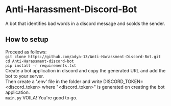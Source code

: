 # Anti-Harassment-Discord-Bot

A bot that identifies bad words in a discord message and scolds the sender.

## How to setup
Proceed as follows:  
`git clone https://github.com/adya-13/Anti-Harassment-Discord-Bot.git`  
`cd Anti-Harassment-discord-bot`  
`pip install -r requirements.txt`  
Create a bot application in discord and copy the generated URL and add the bot to your server.  
Then create a '.env' file in the folder and write DISCORD_TOKEN=<discord_token> where "<discord_token>" is generated on creating the bot application.  
`main.py`
 VOILA! You're good to go.
